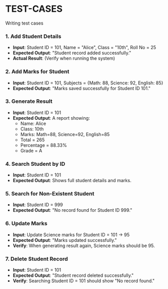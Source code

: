 # TEST-CASES
Writing test cases


### 1. Add Student Details
- **Input**: Student ID = 101, Name = "Alice", Class = "10th", Roll No = 25
- **Expected Output**: "Student record added successfully."
- **Actual Result**: (Verify when running the system)

### 2. Add Marks for Student
- **Input**: Student ID = 101, Subjects = {Math: 88, Science: 92, English: 85}
- **Expected Output**: "Marks saved successfully for Student ID 101."

### 3. Generate Result
- **Input**: Student ID = 101
- **Expected Output**: A report showing:
  - Name: Alice
  - Class: 10th
  - Marks: Math=88, Science=92, English=85
  - Total = 265
  - Percentage = 88.33%
  - Grade = A

### 4. Search Student by ID
- **Input**: Student ID = 101
- **Expected Output**: Shows full student details and marks.

### 5. Search for Non-Existent Student
- **Input**: Student ID = 999
- **Expected Output**: "No record found for Student ID 999."

### 6. Update Marks
- **Input**: Update Science marks for Student ID = 101 → 95
- **Expected Output**: "Marks updated successfully."
- **Verify**: When generating result again, Science marks should be 95.

### 7. Delete Student Record
- **Input**: Student ID = 101
- **Expected Output**: "Student record deleted successfully."
- **Verify**: Searching Student ID = 101 should show "No record found."
